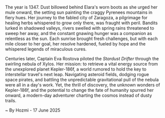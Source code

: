 
The year is 1347.  Dust billowed behind Elara's worn boots as she urged her mule onward, the setting sun painting the craggy Pyrenees mountains in fiery hues.  Her journey to the fabled city of Zaragoza, a pilgrimage for healing herbs whispered to grow only there, was fraught with peril.  Bandits lurked in shadowed valleys, rivers swelled with spring rains threatened to sweep her away, and the constant gnawing hunger was a companion as relentless as the sun.  Each sunrise brought fresh challenges, but with each mile closer to her goal, her resolve hardened, fueled by hope and the whispered legends of miraculous cures.

Centuries later, Captain Eva Rostova piloted the *Stardust Drifter* through the swirling nebula of Xylos.  Her mission: to retrieve a vital energy source from the unexplored planet Kepler-186f, a world rumored to hold the key to interstellar travel's next leap.  Navigating asteroid fields, dodging rogue space pirates, and battling the unpredictable gravitational pull of the nebula were all in a day's work.  Yet, the thrill of discovery, the unknown wonders of Kepler-186f, and the potential to change the fate of humanity spurred her onward, a modern-day adventurer charting the cosmos instead of dusty trails.

~ By Hozmi - 17 June 2025
